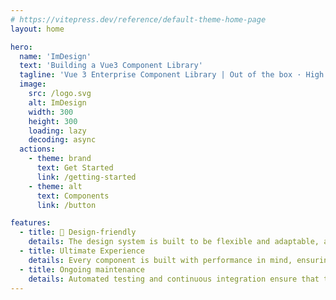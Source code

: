 ```yaml
---
# https://vitepress.dev/reference/default-theme-home-page
layout: home

hero:
  name: 'ImDesign'
  text: 'Building a Vue3 Component Library'
  tagline: 'Vue 3 Enterprise Component Library | Out of the box · High performance · Ultimate experience'
  image:
    src: /logo.svg
    alt: ImDesign
    width: 300
    height: 300
    loading: lazy
    decoding: async
  actions:
    - theme: brand
      text: Get Started
      link: /getting-started
    - theme: alt
      text: Components
      link: /button

features:
  - title: 🎨 Design-friendly
    details: The design system is built to be flexible and adaptable, allowing you to easily customize the look and feel of your application.
  - title: Ultimate Experience
    details: Every component is built with performance in mind, ensuring that your application runs smoothly and efficiently.
  - title: Ongoing maintenance
    details: Automated testing and continuous integration ensure that the library is always up-to-date and bug-free.
---
```

